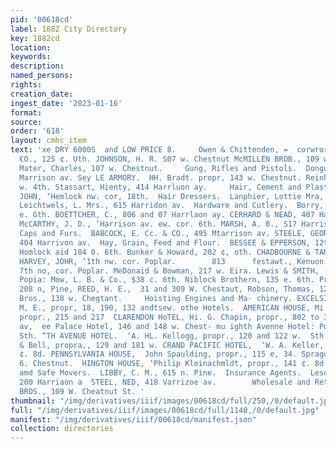 ```yaml
---
pid: '00618cd'
label: 1882 City Directory
key: 1882cd
location: 
keywords: 
description: 
named_persons: 
rights: 
creation_date: 
ingest_date: '2023-01-16'
format: 
source: 
order: '618'
layout: cmhc_item
text: 'xe DRY 6000S  and LOW PRICE 8.     Owen & Chittenden, =  corwrortn, T. T- &
  €O., 125 ¢. Uth. JOHNSON, H. R. S07 w. Chestnut McMILLEN BROB., 109 w. Cheetnut.
  Mater, Charles, 107 w. Chestnut.     Gung, Rifles and Pistols.  Dongun & Co., 617
  Marrison av. Sey LE ARMORY.  HH. Bradt. propr, 143 w. Chestnut. Reinhardt, G., 102
  w. 4th. Stassart, Hienty, 414 Harrluon ay.     Hair, Cement and Plaster.  HARVEY,
  JOHN, ‘Hemlock nw. cor, 18th.  Hair Dressers.  Lanphier, Lottie Mra, 216 0. 6th.
  Leichtwels, L. Mrs., 615 Harridon av.  Hardware and Cutlery.  Borry, Marry, 217
  e. Gth. BOETTCHER, C., 806 and 07 Harrlaon ay. CERHARD & NEAD, 407 Harrigon sy.
  McCARTHY, J. D., ‘Harrison av. ew. cor. 6th. MARSH, A. 0., S17 Harrison av.         Hats,
  Caps and Furs.  BABCOCK, E. Cc. & CO., 495 Mtarrison av. STEELE, GEORGE C. & CO.,
  404 Harrivon av.  Hay, Grain, Feed and Flour.  BESSEE & EPPERSON, 12th nw. cor,
  Homlock aid 184 0. 6th. Bunker & Howard, 202 ¢, oth. CHADBOURNE & TAMM, 1346. 6th.
  HARVEY, JOHR, ‘1th nw. cor. Poplar.        813      festawt., Kenuon’ Charles G7
  7th no, cor. Poplar. MeDonaid & Bowman, 217 w. Eira. Lewis & SMITH,  12th ne. con.
  Popia: Mow, L. B. & Co., $38 c. 6th. Niblock Brothern, 135 e. 6th. Pratt, C. E.,
  208 n, Pine, REED, H. E.,  31 and 309 W. Chestaut, Robson, Thomas, 126 ¢. 3d. Rourke
  Bros., 138 w. Chegtant.     Hoisting Engines and Ma- chinery. EXCELSIOR IRON WORKS,  faikenau,
  M, E., propr, 18, 190, 132 andtsew. othe Hotels.  AMERICAN HOUSE, Mi ‘C. Needles,
  propr., 215 and 217  CLARENDON HoTEL, Hi. G. Chapin, propr., 802 to 306 Tarzi- fon
  av,  ee Palace Hotel, 146 and 148 w. Chest- mu ighth Avenne Hotel: Poplar se. cor.
  Sth. “TH AVENUE HOTEL.  ‘A. HL. Kellogg, propr., 120 and 122 w.  Sth. GRAND HOTEL,  Miller
  & Bell, propra,, 129 and 181 w. CRAND PACIFIC HOTEL,  ‘W. A. Keller, propr., 202
  ¢. 8d. PENNSYLVANIA HOUSE,  John Spaulding, propr., 115 e, 34. Sprague Hotel. 182
  6. Chestnut.  HINGTON HOUSE, ‘Philip Kleinachmldt, propr., 141 ¢. 8d.        House
  amd Safe Movers.  LIBBY, C. M., 615 n. Pine.  Insurance Agents.  Lesom, Samucl,
  200 Harriaon a  STEEL, NED, 418 Varrizoe av.        Wholesale and Retail Grocers,  MecMILLEN
  BROS., 109 W. Cheatnut St. '
thumbnail: "/img/derivatives/iiif/images/00618cd/full/250,/0/default.jpg"
full: "/img/derivatives/iiif/images/00618cd/full/1140,/0/default.jpg"
manifest: "/img/derivatives/iiif/00618cd/manifest.json"
collection: directories
---
```

